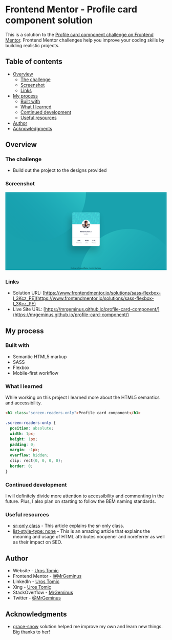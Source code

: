 # Frontend Mentor - Profile card component solution

This is a solution to the [Profile card component challenge on Frontend Mentor](https://www.frontendmentor.io/challenges/3column-preview-card-component-pH92eAR2-). Frontend Mentor challenges help you improve your coding skills by building realistic projects. 

## Table of contents

- [Overview](#overview)
  - [The challenge](#the-challenge)
  - [Screenshot](#screenshot)
  - [Links](#links)
- [My process](#my-process)
  - [Built with](#built-with)
  - [What I learned](#what-i-learned)
  - [Continued development](#continued-development)
  - [Useful resources](#useful-resources)
- [Author](#author)
- [Acknowledgments](#acknowledgments)

## Overview

### The challenge

- Build out the project to the designs provided

### Screenshot

![](images/Desktop-view.png)

### Links

- Solution URL: [https://www.frontendmentor.io/solutions/sass-flexbox-l_3Kcz_PE](https://www.frontendmentor.io/solutions/sass-flexbox-l_3Kcz_PE)
- Live Site URL: [https://mrgeminus.github.io/profile-card-component/](https://mrgeminus.github.io/profile-card-component/)

## My process

### Built with

- Semantic HTML5 markup
- SASS
- Flexbox
- Mobile-first workflow

### What I learned

While working on this project I learned more about the HTML5 semantics and accessibility.

```html
<h1 class="screen-readers-only">Profile card component</h1>
```
```css
.screen-readers-only {
  position: absolute;
  width: 1px;
  height: 1px;
  padding: 0;
  margin: -1px;
  overflow: hidden;
  clip: rect(0, 0, 0, 0);
  border: 0;
}
```

### Continued development

I will definitely divide more attention to accessibility and commenting in the future. Plus, I also plan on starting to follow the BEM naming standards.

### Useful resources

- [sr-only class](https://www.w3docs.com/snippets/css/why-and-how-the-bootstrap-sr-only-class-is-used.html) - This article explains the sr-only class.
- [list-style-type: none](https://www.scottohara.me/blog/2019/01/12/lists-and-safari.html) - This is an amazing article that explains the meaning and usage of HTML attributes noopener and noreferrer as well as their impact on SEO.

## Author

- Website - [Uros Tomic](https://mrgeminus.com/)
- Frontend Mentor - [@MrGeminus](https://www.frontendmentor.io/profile/MrGeminus)
- LinkedIn - [Uros Tomic](https://www.linkedin.com/in/mrgeminus/)
- Xing - [Uros Tomic](https://www.xing.com/profile/Uros_Tomic3/cv)
- StackOverflow - [MrGeminus](https://www.linkedin.com/in/mrgeminus/)
- Twitter - [@MrGeminus](https://twitter.com/MrGeminus)

## Acknowledgments

- [grace-snow](https://github.com/grace-snow/fmentor_profile-card-component) solution helped me improve my own and learn new things. Big thanks to her!

